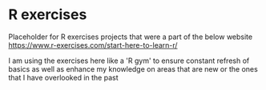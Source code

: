 # R exercises
Placeholder for  R exercises projects that were a part of the below website
https://www.r-exercises.com/start-here-to-learn-r/

I am using the exercises here like a 'R gym' to ensure constant refresh of basics as well as enhance my knowledge on areas that are new or the ones that I have overlooked in the past

